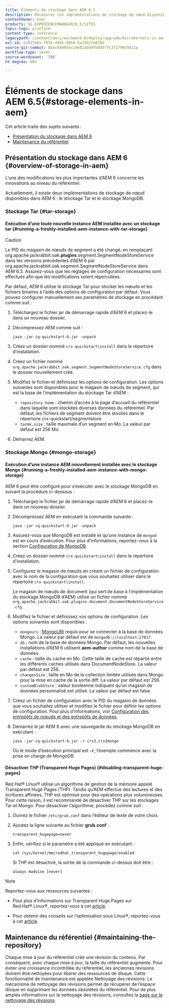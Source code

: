 ```yaml
---
title: Éléments de stockage dans AEM 6.5
description: Découvrez les implémentations de stockage de nœud disponibles dans AEM 6.5 et comment gérer le référentiel.
contentOwner: User
products: SG_EXPERIENCEMANAGER/6.5/SITES
topic-tags: platform
content-type: reference
legacypath: /content/docs/en/aem/6-0/deploy/upgrade/microkernels-in-aem-6-0
exl-id: 52437eb5-f9fb-4945-9950-5a1562fe878d
source-git-commit: 8b4cb4065ec14e813b49fb0d577c372790c9b21a
workflow-type: tm+mt
source-wordcount: '706'
ht-degree: 98%

---
```


# Éléments de stockage dans AEM 6.5{#storage-elements-in-aem}

Cet article traite des sujets suivants :

* [Présentation du stockage dans AEM 6](/help/sites-deploying/storage-elements-in-aem-6.md#overview-of-storage-in-aem)
* [Maintenance du référentiel](/help/sites-deploying/storage-elements-in-aem-6.md#maintaining-the-repository)

## Présentation du stockage dans AEM 6 {#overview-of-storage-in-aem}

L’une des modifications les plus importantes d’AEM 6 concerne les innovations au niveau du référentiel.

Actuellement, il existe deux implémentations de stockage de nœud disponibles dans AEM 6 : le stockage Tar et le stockage MongoDB.

### Stockage Tar {#tar-storage}

#### Exécution d’une toute nouvelle instance AEM installée avec un stockage tar {#running-a-freshly-installed-aem-instance-with-tar-storage}

>[!CAUTION]
>
>Le PID du magasin de nœuds de segment a été changé, en remplaçant org.apache.jackrabbit.oak.**plugins**.segment.SegmentNodeStoreService dans les versions précédentes d’AEM 6 par org.apache.jackrabbit.oak.segment.SegmentNodeStoreService dans AEM 6.3. Assurez-vous que les réglages de configuration nécessaires sont effectués afin que les modifications soient répercutées.

Par défaut, AEM 6 utilise le stockage Tar pour stocker les nœuds et les fichiers binaires à l’aide des options de configuration par défaut. Vous pouvez configurer manuellement ses paramètres de stockage en procédant comme suit :

1. Téléchargez le fichier jar de démarrage rapide d’AEM 6 et placez-le dans un nouveau dossier.
1. Décompressez AEM comme suit :

   `java -jar cq-quickstart-6.jar -unpack`

1. Créez un dossier nommé `crx-quickstart\install` dans le répertoire d’installation.

1. Créez un fichier nommé `org.apache.jackrabbit.oak.segment.SegmentNodeStoreService.cfg` dans le dossier nouvellement créé.

1. Modifiez le fichier et définissez les options de configuration. Les options suivantes sont disponibles pour le magasin de nœuds de segment, qui est la base de l’implémentation du stockage Tar d’AEM :

   * `repository.home` : chemin d’accès à la page d’accueil du référentiel dans laquelle sont stockées diverses données du référentiel. Par défaut, les fichiers de segment doivent être stockés dans le répertoire crx-quickstart/segmentstore.
   * `tarmk.size` : taille maximale d’un segment en Mo. La valeur par défaut est 256 Mo.

1. Démarrez AEM.

### Stockage Mongo {#mongo-storage}

#### Exécution d’une instance AEM nouvellement installée avec le stockage Mongo {#running-a-freshly-installed-aem-instance-with-mongo-storage}

AEM 6 peut être configuré pour s’exécuter avec le stockage MongoDB en suivant la procédure ci-dessous :

1. Téléchargez le fichier jar de démarrage rapide d’AEM 6 et placez-le dans un nouveau dossier.
1. Décompressez AEM en exécutant la commande suivante :

   `java -jar cq-quickstart-6.jar -unpack`

1. Assurez-vous que MongoDB est installé et qu’une instance de `mongod` est en cours d’exécution. Pour plus d’informations, reportez-vous à la section [Configuration de MongoDB](https://docs.mongodb.org/manual/installation/).
1. Créez un dossier nommé `crx-quickstart\install` dans le répertoire d’installation.
1. Configurez le magasin de nœuds en créant un fichier de configuration avec le nom de la configuration que vous souhaitez utiliser dans le répertoire `crx-quickstart\install`.

   Le magasin de nœuds de document (qui sert de base à l’implémentation du stockage MongoDB d’AEM) utilise un fichier nommé `org.apache.jackrabbit.oak.plugins.document.DocumentNodeStoreService.cfg`.

1. Modifiez le fichier et définissez vos options de configuration. Les options suivantes sont disponibles :

   * `mongouri` : [MongoURI](https://docs.mongodb.org/manual/reference/connection-string/) requis pour se connecter à la base de données Mongo. La valeur par défaut est de `mongodb://localhost:27017`.
   * `db` : nom de la base de données Mongo. Par défaut, les nouvelles installations d’AEM 6 utilisent **aem-author** comme nom de la base de données.
   * `cache` : taille du cache en Mo. Cette taille de cache est répartie entre les différents caches utilisés dans DocumentNodeStore. La valeur par défaut est 256.
   * `changesSize` : taille en Mo de la collection limitée utilisée dans Mongo pour la mise en cache de la sortie diff. La valeur par défaut est 256.
   * `customBlobStore` : valeur booléenne indiquant qu’un magasin de données personnalisé est utilisé. La valeur par défaut est false.

1. Créez un fichier de configuration avec le PID du magasin de données que vous souhaitez utiliser et modifiez le fichier pour définir les options de configuration. Pour plus d’informations, voir [Configuration des entrepôts de noeuds et des entrepôts de données](/help/sites-deploying/data-store-config.md).

1. Démarrez le jar AEM 6 avec une sauvegarde du stockage MongoDB en exécutant :

   ```shell
   java -jar cq-quickstart-6.jar -r crx3,crx3mongo
   ```

   Où le mode d’exécution principal est **`-r`**, l’exemple commence avec la prise en charge de MongoDB.

#### Désactiver THP (Transparent Huge Pages) {#disabling-transparent-huge-pages}

Red Hat® Linux® utilise un algorithme de gestion de la mémoire appelé Transparent Huge Pages (THP). Tandis qu’AEM effectue des lectures et des écritures affinées, THP est optimisé pour des opérations plus volumineuses. Pour cette raison, il est recommandé de désactiver THP sur les stockages Tar et Mongo. Pour désactiver l’algorithme, procédez comme suit :

1. Ouvrez le fichier `/etc/grub.conf` dans l’éditeur de texte de votre choix.
1. Ajoutez la ligne suivante au fichier **grub.conf** :

   ```
   transparent_hugepage=never
   ```

1. Enfin, vérifiez si le paramètre a été appliqué en exécutant :

   ```
   cat /sys/kernel/mm/redhat_transparent_hugepage/enabled
   ```

   Si THP est désactivé, la sortie de la commande ci-dessus doit être :

   ```
   always madvise [never]
   ```

>[!NOTE]
>
>Reportez-vous aux ressources suivantes :
>
>* Pour plus d’informations sur Transparent Huge Pages sur Red Hat® Linux®, reportez-vous à cet [article](https://access.redhat.com/solutions/46111).
* Pour obtenir des conseils sur l’optimisation sous Linux®, reportez-vous à cet [article](https://experienceleague.adobe.com/docs/experience-manager-65/deploying/configuring/configuring-performance.html?lang=fr).
>

## Maintenance du référentiel {#maintaining-the-repository}

Chaque mise à jour du référentiel crée une révision du contenu. Par conséquent, avec chaque mise à jour, la taille du référentiel augmente. Pour éviter une croissance incontrôlée du référentiel, les anciennes révisions doivent être nettoyées pour libérer des ressources de disque. Cette fonctionnalité de maintenance est appelée Nettoyage des révisions. Le mécanisme de nettoyage des révisions permet de récupérer de l’espace disque en supprimant les données obsolètes du référentiel. Pour de plus amples informations sur le nettoyage des révisions, consultez la [page sur le nettoyage des révisions](/help/sites-deploying/revision-cleanup.md).
